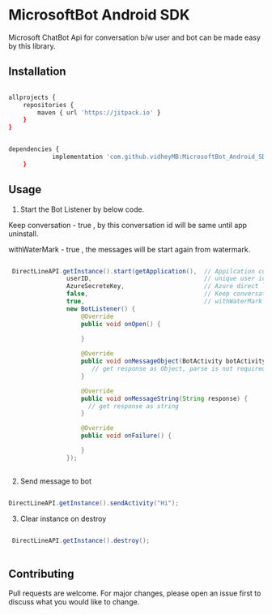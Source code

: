 # MicrosoftBot Android SDK

Microsoft ChatBot Api for conversation b/w user and bot can be made easy by this library. 

## Installation

```bash

allprojects {
    repositories {
        maven { url 'https://jitpack.io' }
    }
}

```
 
```bash

dependencies {
	        implementation 'com.github.vidheyMB:MicrosoftBot_Android_SDK:v0.1'
	}

```

## Usage
1. Start the Bot Listener by below code.

Keep conversation - true , by this conversation id will be same until app uninstall.

withWaterMark - true , the messages will be start again from watermark.

```java

 DirectLineAPI.getInstance().start(getApplication(),  // Appilcation context
                userID,                               // unique user id
                AzureSecreteKey,                      // Azure direct line secrete key
                false,                                // Keep conversation same
                true,                                 // withWaterMark
                new BotListener() {
                    @Override
                    public void onOpen() {
                   
                    }

                    @Override
                    public void onMessageObject(BotActivity botActivity) {
                       // get response as Object, parse is not required
                    }

                    @Override
                    public void onMessageString(String response) {
                      // get response as string
                    }

                    @Override
                    public void onFailure() {

                    }
                });
                
```

2. Send message to bot

```java

DirectLineAPI.getInstance().sendActivity("Hi");

```

3. Clear instance on destroy

```java
 
 DirectLineAPI.getInstance().destroy();
 
```

## Contributing
Pull requests are welcome. For major changes, please open an issue first to discuss what you would like to change.

